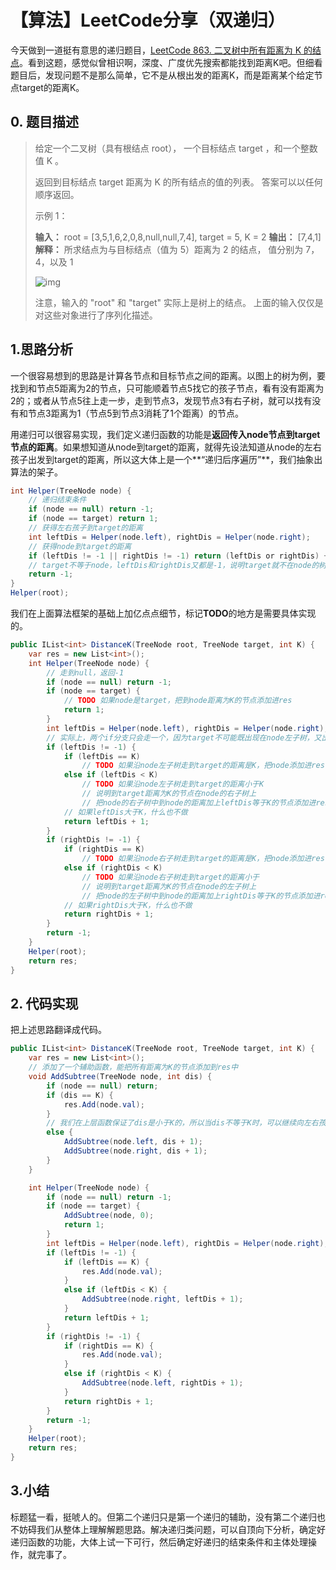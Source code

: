 # 【算法】LeetCode分享（双递归）

今天做到一道挺有意思的递归题目，[LeetCode 863. 二叉树中所有距离为 K 的结点](https://leetcode-cn.com/problems/all-nodes-distance-k-in-binary-tree/)。看到这题，感觉似曾相识啊，深度、广度优先搜索都能找到距离K吧。但细看题目后，发现问题不是那么简单，它不是从根出发的距离K，而是距离某个给定节点target的距离K。

## 0. 题目描述

> 给定一个二叉树（具有根结点 root）， 一个目标结点 target ，和一个整数值 K 。
>
> 返回到目标结点 target 距离为 K 的所有结点的值的列表。 答案可以以任何顺序返回。
>
> 示例 1：
>
> **输入：** root = [3,5,1,6,2,0,8,null,null,7,4], target = 5, K = 2
> **输出：** [7,4,1]
> **解释：**
> 所求结点为与目标结点（值为 5）距离为 2 的结点，
> 值分别为 7，4，以及 1
>
> ![img](https://gitee.com/molinchn/BlogImage/raw/master/duanyang/20210402101328.png)
>
> 注意，输入的 "root" 和 "target" 实际上是树上的结点。
> 上面的输入仅仅是对这些对象进行了序列化描述。

## 1.思路分析

一个很容易想到的思路是计算各节点和目标节点之间的距离。以图上的树为例，要找到和节点5距离为2的节点，只可能顺着节点5找它的孩子节点，看有没有距离为2的；或者从节点5往上走一步，走到节点3，发现节点3有右子树，就可以找有没有和节点3距离为1（节点5到节点3消耗了1个距离）的节点。

用递归可以很容易实现，我们定义递归函数的功能是**返回传入node节点到target节点的距离**。如果想知道从node到target的距离，就得先设法知道从node的左右孩子出发到target的距离，所以这大体上是一个**“递归后序遍历”**，我们抽象出算法的架子。

```csharp
int Helper(TreeNode node) {
    // 递归结束条件
    if (node == null) return -1;
    if (node == target) return 1;
    // 获得左右孩子到target的距离
    int leftDis = Helper(node.left), rightDis = Helper(node.right);
    // 获得node到target的距离
    if (leftDis != -1 || rightDis != -1) return (leftDis or rightDis) + 1;
    // target不等于node，leftDis和rightDis又都是-1，说明target就不在node的树上，距离也为-1
    return -1;
}
Helper(root);
```

我们在上面算法框架的基础上加亿点点细节，标记**TODO**的地方是需要具体实现的。

```csharp
public IList<int> DistanceK(TreeNode root, TreeNode target, int K) {
    var res = new List<int>();
    int Helper(TreeNode node) {
        // 走到null，返回-1
        if (node == null) return -1;
        if (node == target) {
            // TODO 如果node是target，把到node距离为K的节点添加进res
            return 1;
        }
        int leftDis = Helper(node.left), rightDis = Helper(node.right);
        // 实际上，两个if分支只会走一个，因为target不可能既出现在node左子树，又出现在右子树
        if (leftDis != -1) {
            if (leftDis == K) 
                // TODO 如果沿node左子树走到target的距离是K，把node添加进res
            else if (leftDis < K) 
                // TODO 如果沿node左子树走到target的距离小于K
                // 说明到target距离为K的节点在node的右子树上
                // 把node的右子树中到node的距离加上leftDis等于K的节点添加进res
            // 如果leftDis大于K，什么也不做
            return leftDis + 1;
        }
        if (rightDis != -1) {
            if (rightDis == K)
                // TODO 如果沿node右子树走到target的距离是K，把node添加进res
            else if (rightDis < K) 
                // TODO 如果沿node右子树走到target的距离小于
                // 说明到target距离为K的节点在node的左子树上
                // 把node的左子树中到node的距离加上rightDis等于K的节点添加进res
            // 如果rightDis大于K，什么也不做
            return rightDis + 1;
        }
        return -1;
    }
    Helper(root);
    return res;
}
```

## 2. 代码实现

把上述思路翻译成代码。

```csharp
public IList<int> DistanceK(TreeNode root, TreeNode target, int K) {
    var res = new List<int>();
    // 添加了一个辅助函数，能把所有距离为K的节点添加到res中
    void AddSubtree(TreeNode node, int dis) {
        if (node == null) return;
        if (dis == K) {
            res.Add(node.val);
        }
        // 我们在上层函数保证了dis是小于K的，所以当dis不等于K时，可以继续向左右孩子搜索
        else {
            AddSubtree(node.left, dis + 1);
            AddSubtree(node.right, dis + 1);
        }
    }

    int Helper(TreeNode node) {
        if (node == null) return -1;
        if (node == target) {
            AddSubtree(node, 0);
            return 1;
        }
        int leftDis = Helper(node.left), rightDis = Helper(node.right);
        if (leftDis != -1) {
            if (leftDis == K) {
                res.Add(node.val);
            }
            else if (leftDis < K) {
                AddSubtree(node.right, leftDis + 1);
            }
            return leftDis + 1;
        }
        if (rightDis != -1) {
            if (rightDis == K) {
                res.Add(node.val);
            }
            else if (rightDis < K) {
                AddSubtree(node.left, rightDis + 1);
            }
            return rightDis + 1;
        }
        return -1;
    }
    Helper(root);
    return res;
}
```

## 3.小结

标题猛一看，挺唬人的。但第二个递归只是第一个递归的辅助，没有第二个递归也不妨碍我们从整体上理解解题思路。解决递归类问题，可以自顶向下分析，确定好递归函数的功能，大体上试一下可行，然后确定好递归的结束条件和主体处理操作，就完事了。
